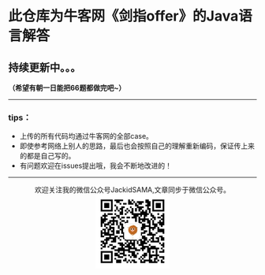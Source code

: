 # 此仓库为牛客网《剑指offer》的Java语言解答
## 持续更新中。。。
**（希望有朝一日能把66题都做完吧~）**
***  
### tips：
+ 上传的所有代码均通过牛客网的全部case。
+ 即使参考网络上别人的思路，最后也会按照自己的理解重新编码，保证传上来的都是自己写的。
+ 有问题欢迎在issues提出哦，我会不断地改进的！
***  

<div align="center">

欢迎关注我的微信公众号JackidSAMA,文章同步于微信公众号。<br/>
<img src="./wechat_qrcode.jpg" width="150"/>
</div>